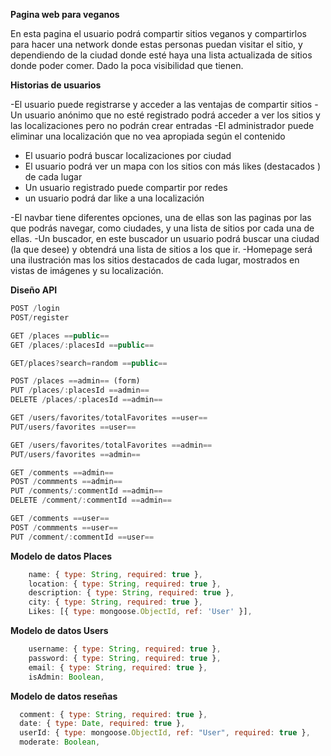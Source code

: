 
**Pagina web para veganos**

En esta pagina el usuario podrá compartir sitios veganos y compartirlos para hacer una network donde estas personas puedan visitar el sitio, y dependiendo de la ciudad donde esté haya una lista actualizada de sitios donde poder comer.
Dado la poca visibilidad que tienen.

**Historias de usuarios**

-El usuario puede registrarse y acceder a las ventajas de compartir sitios
-Un usuario anónimo que no esté registrado podrá acceder a ver los sitios y las localizaciones pero no podrán crear entradas
-El administrador puede eliminar una localización que no vea apropiada según el contenido
- El usuario podrá buscar localizaciones por ciudad
- El usuario podrá ver un mapa con los sitios con más likes (destacados ) de cada lugar
- Un usuario registrado puede compartir por redes 
- un usuario podrá dar like a una localización

-El navbar tiene diferentes opciones, una de ellas son las paginas por las que podrás navegar, como ciudades, y una lista de sitios por cada una de ellas.
-Un buscador, en este buscador un usuario podrá buscar una ciudad (la que desee) y obtendrá una lista de sitios a los que ir.
-Homepage será una ilustración mas los sitios destacados de cada lugar, mostrados en vistas de imágenes y su localización.



**Diseño API**

```js
POST /login
POST/register

GET /places ==public==
GET /places/:placesId ==public==

GET/places?search=random ==public== 

POST /places ==admin== (form)
PUT /places/:placesId ==admin== 
DELETE /places/:placesId ==admin==

GET /users/favorites/totalFavorites ==user==
PUT/users/favorites ==user==

GET /users/favorites/totalFavorites ==admin==
PUT/users/favorites ==admin==

GET /comments ==admin==
POST /commments ==admin== 
PUT /comments/:commentId ==admin== 
DELETE /comment/:commentId ==admin==

GET /comments ==user==
POST /commments ==user== 
PUT /comment/:commentId ==user== 
```

**Modelo de datos
Places**

```js
	name: { type: String, required: true },
	location: { type: String, required: true },
	description: { type: String, required: true },
	city: { type: String, required: true },
	Likes: [{ type: mongoose.ObjectId, ref: 'User' }],
```

**Modelo de datos
Users**

```js
	username: { type: String, required: true },
	password: { type: String, required: true },
	email: { type: String, required: true },
	isAdmin: Boolean,
```

**Modelo de datos
reseñas**

```js
  comment: { type: String, required: true },
  date: { type: Date, required: true },
  userId: { type: mongoose.ObjectId, ref: "User", required: true },
  moderate: Boolean,
```

